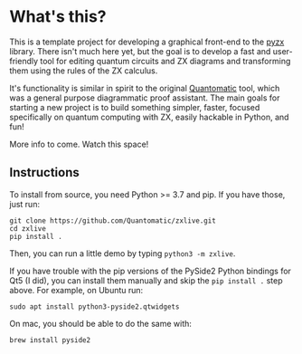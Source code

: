 # What's this?

This is a template project for developing a graphical front-end to the [pyzx](https://github.com/Quantomatic/pyzx) library. There isn't much here yet, but the goal is to develop a fast and user-friendly tool for editing quantum circuits and ZX diagrams and transforming them using the rules of the ZX calculus.

It's functionality is similar in spirit to the original [Quantomatic](https://github.com/Quantomatic/Quantomatic) tool, which was a general purpose diagrammatic proof assistant. The main goals for starting a new project is to build something simpler, faster, focused specifically on quantum computing with ZX, easily hackable in Python, and fun!

More info to come. Watch this space!


## Instructions

To install from source, you need Python >= 3.7 and pip. If you have those, just run:

    git clone https://github.com/Quantomatic/zxlive.git
    cd zxlive
    pip install .

Then, you can run a little demo by typing `python3 -m zxlive`.

If you have trouble with the pip versions of the PySide2 Python bindings for Qt5 (I did), you can install them manually and skip the `pip install .` step above. For example, on Ubuntu run:

    sudo apt install python3-pyside2.qtwidgets

On mac, you should be able to do the same with:

    brew install pyside2
